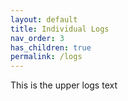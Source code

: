 ```yaml
---
layout: default
title: Individual Logs
nav_order: 3
has_children: true
permalink: /logs
---
```


This is the upper logs text